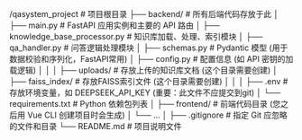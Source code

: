 /qasystem_project             # 项目根目录
    ├── backend/                  # 所有后端代码存放于此
    │   ├── main.py               # FastAPI 应用实例和主要的 API 路由
    │   ├── knowledge_base_processor.py # 知识库加载、处理、索引模块
    │   ├── qa_handler.py         # 问答逻辑处理模块
    │   ├── schemas.py            # Pydantic 模型 (用于数据校验和序列化，FastAPI常用)
    │   ├── config.py             # 配置信息 (如 API 密钥的加载逻辑)
    │   │
    │   ├── uploads/              # 存放上传的知识库文档 (这个目录需要创建)
    │   ├── faiss_index/          # 存放FAISS索引文件 (这个目录需要创建)
    │   │
    │   ├── .env                  # 存放环境变量，如 DEEPSEEK_API_KEY (重要：此文件不应提交到git)
    │   └── requirements.txt      # Python 依赖包列表
    │
    ├── frontend/                 # 前端代码目录 (您之后用 Vue CLI 创建项目时会生成)
    │   └── ...
    │
    ├── .gitignore                # 指定 Git 应忽略的文件和目录
    └── README.md                 # 项目说明文件